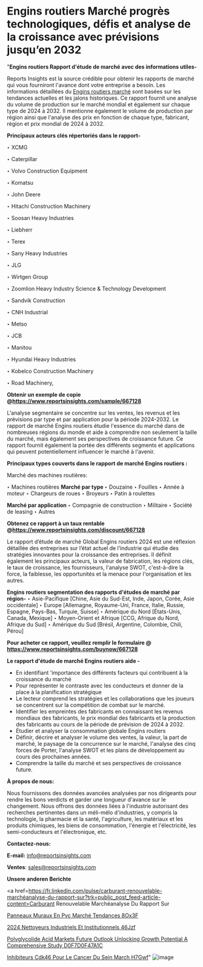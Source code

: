 # Engins routiers Marché progrès technologiques, défis et analyse de la croissance avec prévisions jusqu’en 2032

"<strong>Engins routiers Rapport d'étude de marché avec des informations utiles-</strong>

Reports Insights est la source crédible pour obtenir les rapports de marché qui vous fourniront l'avance dont votre entreprise a besoin. Les informations détaillées du <a href=https://www.reportsinsights.com/sample/667128>Engins routiers marché</a> sont basées sur les tendances actuelles et les jalons historiques. Ce rapport fournit une analyse du volume de production sur le marché mondial et également sur chaque type de 2024 à 2032. Il mentionne également le volume de production par région ainsi que l'analyse des prix en fonction de chaque type, fabricant, région et prix mondial de 2024 à 2032.

<b>Principaux acteurs clés répertoriés dans le rapport-</b>

‣ XCMG

‣ Caterpillar

‣ Volvo Construction Equipment

‣ Komatsu

‣ John Deere

‣ Hitachi Construction Machinery

‣ Soosan Heavy Industries

‣ Liebherr

‣ Terex

‣ Sany Heavy Industries

‣ JLG

‣ Wirtgen Group

‣ Zoomlion Heavy Industry Science & Technology Development

‣ Sandvik Construction

‣ CNH Industrial

‣ Metso

‣ JCB

‣ Manitou

‣ Hyundai Heavy Industries

‣ Kobelco Construction Machinery

‣ Road Machinery,

<strong><b>Obtenir un exemple de copie @</b></strong><a href=https://www.reportsinsights.com/sample/667128><strong><b>https://www.reportsinsights.com/sample/667128</b></strong></a>

L'analyse segmentaire se concentre sur les ventes, les revenus et les prévisions par type et par application pour la période 2024-2032. Le rapport de marché Engins routiers étudie l'essence du marché dans de nombreuses régions du monde et aide à comprendre non seulement la taille du marché, mais également ses perspectives de croissance future. Ce rapport fournit également la portée des différents segments et applications qui peuvent potentiellement influencer le marché à l'avenir.

<strong>Principaux types couverts dans le rapport de marché Engins routiers :</strong>

Marché des machines routières:

‣  Machines routières <strong> Marché <strong> par type </strong> </strong>
‣ Douzaine
‣ Fouilles
‣ Année à moteur
‣ Chargeurs de roues
‣ Broyeurs
‣ Patin à roulettes

<strong>Marché par application </strong>
‣ Compagnie de construction
‣ Militaire
‣ Société de leasing
‣ Autres

<strong><b>Obtenez ce rapport à un taux rentable @</b></strong><a href=https://www.reportsinsights.com/discount/667128><strong><b>https://www.reportsinsights.com/discount/667128</b></strong></a>

Le rapport d’étude de marché Global Engins routiers 2024 est une réflexion détaillée des entreprises sur l’état actuel de l’industrie qui étudie des stratégies innovantes pour la croissance des entreprises. Il définit également les principaux acteurs, la valeur de fabrication, les régions clés, le taux de croissance, les fournisseurs, l'analyse SWOT, c'est-à-dire la force, la faiblesse, les opportunités et la menace pour l'organisation et les autres.

<strong>Engins routiers segmentation des rapports d'études de marché par région-</strong>
‣ Asie-Pacifique [Chine, Asie du Sud-Est, Inde, Japon, Corée, Asie occidentale]
‣ Europe [Allemagne, Royaume-Uni, France, Italie, Russie, Espagne, Pays-Bas, Turquie, Suisse]
‣ Amérique du Nord [États-Unis, Canada, Mexique]
‣ Moyen-Orient et Afrique [CCG, Afrique du Nord, Afrique du Sud]
‣ Amérique du Sud [Brésil, Argentine, Colombie, Chili, Pérou]

<strong>Pour acheter ce rapport, veuillez remplir le formulaire @   <a href=https://www.reportsinsights.com/buynow/667128>https://www.reportsinsights.com/buynow/667128</a></strong>

<strong>Le rapport d'étude de marché Engins routiers aide -</strong>
<ul>
  <li>En identifiant 'importance des différents facteurs qui contribuent à la croissance du marché</li>
  <li>Pour représenter le contraste avec les conducteurs et donner de la place à la planification stratégique</li>
  <li>Le lecteur comprend les stratégies et les collaborations que les joueurs se concentrent sur la compétition de combat sur le marché.</li>
  <li>Identifier les empreintes des fabricants en connaissant les revenus mondiaux des fabricants, le prix mondial des fabricants et la production des fabricants au cours de la période de prévision de 2024 à 2032.</li>
  <li>Étudier et analyser la consommation globale Engins routiers</li>
  <li>Définir, décrire et analyser le volume des ventes, la valeur, la part de marché, le paysage de la concurrence sur le marché, l'analyse des cinq forces de Porter, l'analyse SWOT et les plans de développement au cours des prochaines années.</li>
  <li>Comprendre la taille du marché et ses perspectives de croissance future.</li>
</ul>
<strong>À propos de nous:</strong>

Nous fournissons des données avancées analysées par nos dirigeants pour rendre les bons verdicts et garder une longueur d'avance sur le changement. Nous offrons des données liées à l'industrie autorisant des recherches pertinentes dans un méli-mélo d'industries, y compris la technologie, la pharmacie et la santé, l'agriculture, les matériaux et les produits chimiques, les biens de consommation, l'énergie et l'électricité, les semi-conducteurs et l'électronique, etc.

<strong>Contactez-nous:</strong>

<strong>E-mail:</strong> <a href=mailto:info@reportsinsights.com>info@reportsinsights.com</a>

<strong>Ventes</strong>: <a href=mailto:sales@reportsinsights.com>sales@reportsinsights.com</a>

<strong>Unsere anderen Berichte</strong>

<a href=https://fr.linkedin.com/pulse/carburant-renouvelable-marchéanalyse-du-rapport-sur?trk=public_post_feed-article-content>Carburant Renouvelable Marchéanalyse Du Rapport Sur</a>

<a href=https://fr.linkedin.com/pulse/panneaux-muraux-en-pvc-marché-tendances-8ox3f/>Panneaux Muraux En Pvc Marché Tendances 8Ox3F</a>

<a href=https://www.linkedin.com/pulse/2024-nettoyeurs-industriels-et-institutionnels-46jzf/>2024 Nettoyeurs Industriels Et Institutionnels 46Jzf</a>

<a href=https://medium.com/@anuragakarte041/polyglycolide-acid-markets-future-outlook-unlocking-growth-potential-a-comprehensive-study-d0f7d0f47a1c>Polyglycolide Acid Markets Future Outlook Unlocking Growth Potential A Comprehensive Study D0F7D0F47A1C</a>

<a href=https://www.linkedin.com/pulse/inhibiteurs-cdk46-pour-le-cancer-du-sein-march%C3%A9-h7gwf/>Inhibiteurs Cdk46 Pour Le Cancer Du Sein March H7Gwf</a>"
![image](https://github.com/daminid12/RImarketgrowth/assets/158430485/2e2ad111-1c54-4bbd-ab88-5a8165534975)
